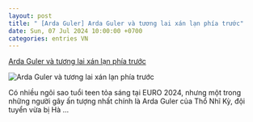 ```yaml
---
layout: post
title: " [Arda Guler] Arda Guler và tương lai xán lạn phía trước"
date: Sun, 07 Jul 2024 10:00:00 +0700
categories: entries VN
---
```

[Arda Guler và tương lai xán lạn phía trước](https://bongdaplus.vn/euro-cup-chau-au/arda-guler-va-tuong-lai-xan-lan-phia-truoc-4368752407.html)

![Arda Guler và tương lai xán lạn phía trước](https://cdn.bongdaplus.vn/Assets/Media/2024/07/07/96/Arda-Guler.jpg)

Có nhiều ngôi sao tuổi teen tỏa sáng tại EURO 2024, nhưng một trong những người gây ấn tượng nhất chính là Arda Guler của Thổ Nhĩ Kỳ, đội tuyển vừa bị Hà ...

